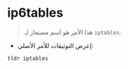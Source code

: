 # ip6tables

> هذا الأمر هو اسم مستعار لـ `iptables`.

- إعرض التوثيقات للأمر الأصلي:

`tldr iptables`
